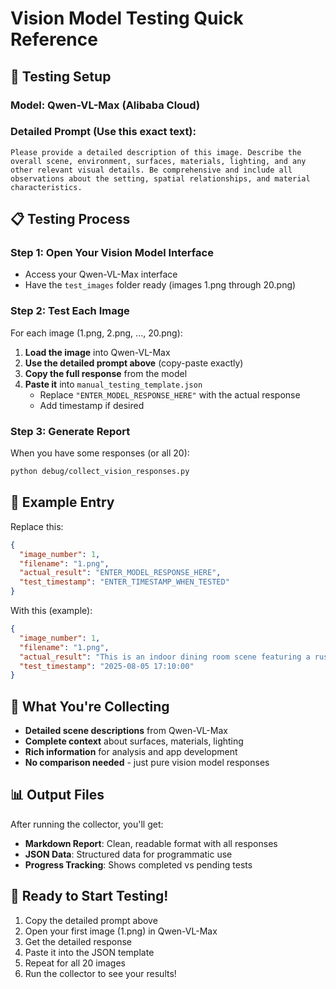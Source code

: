 # Vision Model Testing Quick Reference

## 🎯 **Testing Setup**

### **Model**: Qwen-VL-Max (Alibaba Cloud)

### **Detailed Prompt** (Use this exact text):
```
Please provide a detailed description of this image. Describe the overall scene, environment, surfaces, materials, lighting, and any other relevant visual details. Be comprehensive and include all observations about the setting, spatial relationships, and material characteristics.
```

## 📋 **Testing Process**

### **Step 1: Open Your Vision Model Interface**
- Access your Qwen-VL-Max interface
- Have the `test_images` folder ready (images 1.png through 20.png)

### **Step 2: Test Each Image**
For each image (1.png, 2.png, ..., 20.png):

1. **Load the image** into Qwen-VL-Max
2. **Use the detailed prompt above** (copy-paste exactly)
3. **Copy the full response** from the model
4. **Paste it** into `manual_testing_template.json` 
   - Replace `"ENTER_MODEL_RESPONSE_HERE"` with the actual response
   - Add timestamp if desired

### **Step 3: Generate Report**
When you have some responses (or all 20):
```bash
python debug/collect_vision_responses.py
```

## 📝 **Example Entry**

Replace this:
```json
{
  "image_number": 1,
  "filename": "1.png",
  "actual_result": "ENTER_MODEL_RESPONSE_HERE",
  "test_timestamp": "ENTER_TIMESTAMP_WHEN_TESTED"
}
```

With this (example):
```json
{
  "image_number": 1,
  "filename": "1.png", 
  "actual_result": "This is an indoor dining room scene featuring a rustic wooden dining table as the central element. The table appears to be made of natural oak with visible grain patterns and a warm finish. The surface shows natural character marks and has a slightly worn appearance. The table is positioned in a well-lit room with natural light coming from windows, creating soft shadows across the wooden surface...",
  "test_timestamp": "2025-08-05 17:10:00"
}
```

## 🎯 **What You're Collecting**

- **Detailed scene descriptions** from Qwen-VL-Max
- **Complete context** about surfaces, materials, lighting
- **Rich information** for analysis and app development
- **No comparison needed** - just pure vision model responses

## 📊 **Output Files**

After running the collector, you'll get:
- **Markdown Report**: Clean, readable format with all responses
- **JSON Data**: Structured data for programmatic use
- **Progress Tracking**: Shows completed vs pending tests

## 🚀 **Ready to Start Testing!**

1. Copy the detailed prompt above
2. Open your first image (1.png) in Qwen-VL-Max
3. Get the detailed response
4. Paste it into the JSON template
5. Repeat for all 20 images
6. Run the collector to see your results!
